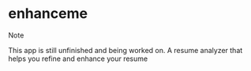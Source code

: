 # enhanceme
> [!NOTE]
>
> This app is still unfinished and being worked on.
A resume analyzer that helps you refine and enhance your resume
